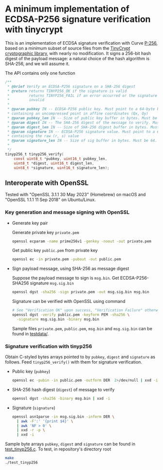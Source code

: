 # A minimum implementation of ECDSA-P256 signature verification with tinycrypt

This is an implementation of ECDSA signature verification with Curve
[P-256](https://nvlpubs.nist.gov/nistpubs/SpecialPublications/NIST.SP.800-186.pdf),
based on a minimum subset of source files from the [TinyCrypt cryptographic
library](https://github.com/intel/tinycrypt), with nearly no modification. It
signs a 256-bit hash digest of the payload message: a natural choice of the hash
algorithm is SHA-256, and we will assume it.

The API contains only one function

```c
/**
 * @brief Verify an ECDSA-P256 signature on a SHA-256 digest
 * @return returns TINYP256_OK if the signature is valid
 *         returns TINYP256_FAIL if an error occurred or the signature is
 *         invalid
 *
 * @param pubkey IN -- ECDSA-P256 public key. Must point to a 64-byte buffer
 * containing an uncompressed point in affine coordinates (Qx, Qy)
 * @param pubkey_len IN -- Size of public key buffer in bytes. Must be 64.
 * @param digest IN -- The SHA-256 digest of the message to verify. Must point to a 32-byte buffer.
 * @param digest_len IN -- Size of SHA-256 digest buffer in bytes. Must be 32.
 * @param signature IN -- ECDSA-P256 signature value. Must point to a 64-byte buffer
 * containing the raw (r, s) value
 * @param signature_len IN -- Size of sig buffer in bytes. Must be 64.
 *
 */
tinyp256_t tinyp256_verify(
    const uint8_t *pubkey, uint16_t pubkey_len,
    uint8_t *digest, uint16_t digest_len,
    uint8_t *signature, uint16_t signature_len);
```

## Interoperate with OpenSSL

Tested with "OpenSSL 3.1.1 30 May 2023" (Homebrew) on macOS and "OpenSSL 1.1.1
11 Sep 2018" on Ubuntu/Linux.

### Key generation and message signing with OpenSSL

- Generate key pair

  Generate private key `private.pem`

  ```bash
  openssl ecparam -name prime256v1 -genkey -noout -out private.pem
  ```

  Get public key `public.pem` from private key

  ```bash
  openssl ec -in private.pem -pubout -out public.pem
  ```

- Sign payload message, using SHA-256 as message digest

  Suppose the payload message to sign is `msg.bin`. Get ECDSA-P256-SHA256
  signature `msg.sig.bin`

  ```bash
  openssl dgst -sha256 -sign private.pem -out msg.sig.bin msg.bin
  ```

  Signature can be verified with OpenSSL using command

  ```bash
  # See "Verification OK" upon success, "Verification Failure" otherwise
  openssl dgst -verify public.pem -keyform PEM -sha256 \
    -signature msg.sig.bin -binary msg.bin
  ```

  Sample files `private.pem`, `public.pem`, `msg.bin` and `msg.sig.bin` can be
  found in [testdata/](./testdata/).

### Signature verification with tinyp256

Obtain C-styled bytes arrays pointed to by `pubkey`, `digest` and `signature` as
follows.  Feed `tinyp256_verify()` with them for signature verification.

- Public key (`pubkey`)

  ```bash
  openssl ec -pubin -in public.pem -outform DER  2>/dev/null | xxd -i -s 27
  ```

- SHA-256 hash digest (`digest`) of message to verify

  ```bash
  openssl dgst -sha256 -binary msg.bin | xxd -i
  ```

- Signature (`signature`)

  ```bash
  openssl asn1parse -in msg.sig.bin -inform DER \
    | awk -F':' '{print $4}' \
    | awk 'NF > 0' \
    | xxd -r -p \
    | xxd -i
  ```

Sample byte arrays `pubkey`, `digest` and `signature` can be found in
[test_tinyp256.c](./test_tinyp256.c). To test, in repository's directory root

```bash
make
./test_tinyp256
```
